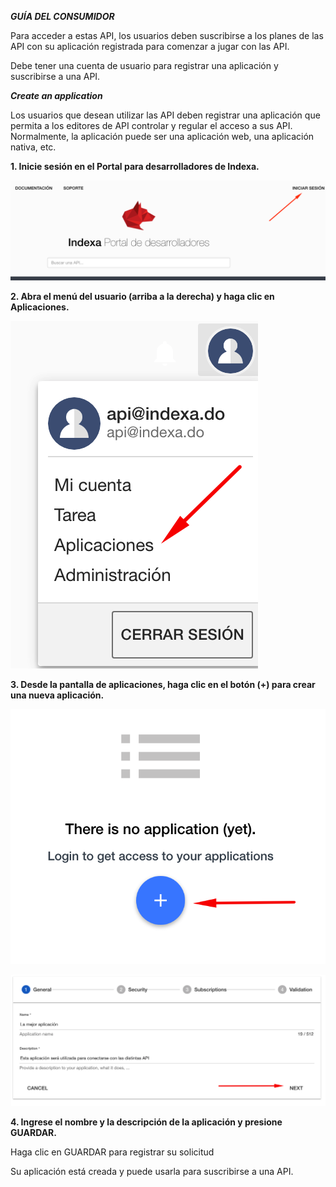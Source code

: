 ***GUÍA DEL CONSUMIDOR***

Para acceder a estas API, los usuarios deben suscribirse a los planes de las API con su aplicación registrada para comenzar a jugar con las API.

Debe tener una cuenta de usuario para registrar una aplicación y suscribirse a una API.

***Create an application***

Los usuarios que desean utilizar las API deben registrar una aplicación que permita a los editores de API controlar y regular el acceso a sus API. Normalmente, la aplicación puede ser una aplicación web, una aplicación nativa, etc.

**1. Inicie sesión en el Portal para desarrolladores de Indexa.**

![alt text](https://raw.githubusercontent.com/indexa-git/apis-documentation/master/consumer-guide/images/login.png "Login")

**2. Abra el menú del usuario (arriba a la derecha) y haga clic en Aplicaciones.**

![alt text](https://raw.githubusercontent.com/indexa-git/apis-documentation/master/consumer-guide/images/application.png "Application")

**3. Desde la pantalla de aplicaciones, haga clic en el botón (+) para crear una nueva aplicación.**

![alt text](https://raw.githubusercontent.com/indexa-git/apis-documentation/master/consumer-guide/images/application2.png "Application 2")

![alt text](https://raw.githubusercontent.com/indexa-git/apis-documentation/master/consumer-guide/images/application3.png "Application 3")

**4. Ingrese el nombre y la descripción de la aplicación y presione GUARDAR.**

Haga clic en GUARDAR para registrar su solicitud

Su aplicación está creada y puede usarla para suscribirse a una API.
